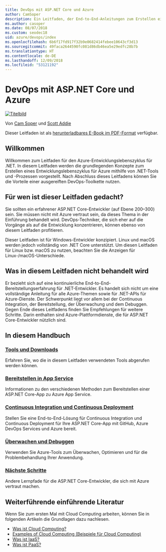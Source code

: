 ```yaml
---
title: DevOps mit ASP.NET Core und Azure
author: CamSoper
description: Ein Leitfaden, der End-to-End-Anleitungen zum Erstellen einer DevOps-Pipeline für eine in Azure gehostete ASP.NET Core-App bereitstellt.
ms.author: casoper
ms.date: 08/07/2018
ms.custom: seodec18
uid: azure/devops/index
ms.openlocfilehash: 6b6f17fd917f32b9e0682414febee10643cf3d13
ms.sourcegitcommit: 49faca2644590fc081d86db46ea5e29edfc28b7b
ms.translationtype: HT
ms.contentlocale: de-DE
ms.lasthandoff: 12/09/2018
ms.locfileid: "53121192"
---
```

# <a name="devops-with-aspnet-core-and-azure"></a>DevOps mit ASP.NET Core und Azure

[![Titelbild](./media/cover-large.png)](https://aka.ms/devopsbook)

Von [Cam Soper](https://twitter.com/camsoper) und [Scott Addie](https://twitter.com/scottaddie)

Dieser Leitfaden ist als [herunterladbares E-Book im PDF-Format](https://aka.ms/devopsbook) verfügbar.

## <a name="welcome"></a>Willkommen 

Willkommen zum Leitfaden für den Azure-Entwicklungslebenszyklus für .NET. In diesem Leitfaden werden die grundlegenden Konzepte zum Erstellen eines Entwicklungslebenszyklus für Azure mithilfe von .NET-Tools und -Prozessen vorgestellt. Nach Abschluss dieses Leitfadens können Sie die Vorteile einer ausgereiften DevOps-Toolkette nutzen.

## <a name="who-this-guide-is-for"></a>Für wen ist dieser Leitfaden gedacht?

Sie sollten ein erfahrener ASP.NET Core-Entwickler (auf Ebene 200–300) sein. Sie müssen nicht mit Azure vertraut sein, da dieses Thema in der Einführung behandelt wird. DevOps-Techniker, die sich eher auf die Vorgänge als auf die Entwicklung konzentrieren, können ebenso von diesem Leitfaden profitieren.

Dieser Leitfaden ist für Windows-Entwickler konzipiert. Linux und macOS werden jedoch vollständig von .NET Core unterstützt. Um diesen Leitfaden für Linux bzw. macOS zu nutzen, beachten Sie die Anzeigen für Linux-/macOS-Unterschiede.

## <a name="what-this-guide-doesnt-cover"></a>Was in diesem Leitfaden nicht behandelt wird

Er bezieht sich auf eine kontinuierliche End-to-End-Bereitstellungserfahrung für .NET-Entwickler. Es handelt sich nicht um eine vollständige Anleitung für alle Azure-Themen sowie für .NET-APIs für Azure-Dienste. Der Schwerpunkt liegt vor allem bei der Continuous Integration, der Bereitstellung, der Überwachung und dem Debuggen. Gegen Ende dieses Leitfadens finden Sie Empfehlungen für weitere Schritte. Darin enthalten sind Azure-Plattformdienste, die für ASP.NET Core-Entwickler nützlich sind.

## <a name="whats-in-this-guide"></a>In diesem Handbuch

### <a name="tools-and-downloadsxrefazuredevopstools-and-downloads"></a>[Tools und Downloads](xref:azure/devops/tools-and-downloads)

Erfahren Sie, wo die in diesem Leitfaden verwendeten Tools abgerufen werden können.

### <a name="deploy-to-app-servicexrefazuredevopsdeploy-to-app-service"></a>[Bereitstellen in App Service](xref:azure/devops/deploy-to-app-service)

Informationen zu den verschiedenen Methoden zum Bereitstellen einer ASP.NET Core-App zu Azure App Service.

### <a name="continuous-integration-and-deploymentxrefazuredevopscicd"></a>[Continuous Integration und Continuous Deployment](xref:azure/devops/cicd)

Stellen Sie eine End-to-End-Lösung für Continuous Integration und Continuous Deployment für Ihre ASP.NET Core-App mit GitHub, Azure DevOps Services und Azure bereit.

### <a name="monitor-and-debugxrefazuredevopsmonitor"></a>[Überwachen und Debuggen](xref:azure/devops/monitor)

Verwenden Sie Azure-Tools zum Überwachen, Optimieren und für die Problembehandlung Ihrer Anwendung.

### <a name="next-stepsxrefazuredevopsnext-steps"></a>[Nächste Schritte](xref:azure/devops/next-steps)

Andere Lernpfade für die ASP.NET Core-Entwickler, die sich mit Azure vertraut machen.

## <a name="additional-introductory-reading"></a>Weiterführende einführende Literatur

Wenn Sie zum ersten Mal mit Cloud Computing arbeiten, können Sie in folgenden Artikeln die Grundlagen dazu nachlesen.

* [Was ist Cloud Computing?](https://azure.microsoft.com/overview/what-is-cloud-computing/)
* [Examples of Cloud Computing (Beispiele für Cloud Computing)](https://azure.microsoft.com/overview/examples-of-cloud-computing/)
* [Was ist IaaS?](https://azure.microsoft.com/overview/what-is-iaas/)
* [Was ist PaaS?](https://azure.microsoft.com/overview/what-is-paas/)
